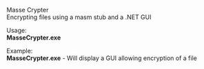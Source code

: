 Masse Crypter<br />
Encrypting files using a masm stub and a .NET GUI <br />

Usage:<br />
<b>MasseCrypter.exe </b>
<br />

Example:<br />
<b>MasseCrypter.exe</b>  -  Will display a GUI allowing encryption of a file<br />
<br />

